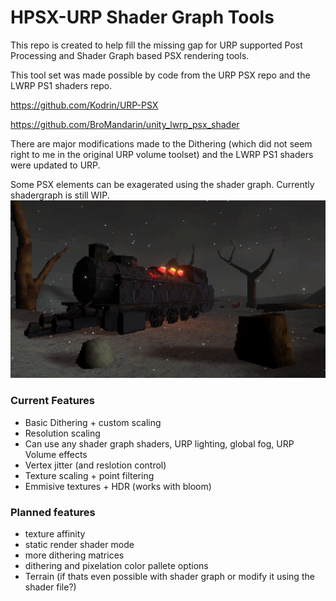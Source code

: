 # HPSX-URP Shader Graph Tools
This repo is created to help fill the missing gap for URP supported Post Processing and Shader Graph based PSX rendering tools.

This tool set was made possible by code from the URP PSX repo and the LWRP PS1 shaders repo.

https://github.com/Kodrin/URP-PSX

https://github.com/BroMandarin/unity_lwrp_psx_shader

There are major modifications made to the Dithering (which did not seem right to me in the original URP volume toolset) and the LWRP PS1 shaders were updated to URP.

Some PSX elements can be exagerated using the shader graph. Currently shadergraph is still WIP.
![train](iliketrains.png)

### Current Features
- Basic Dithering + custom scaling
- Resolution scaling
- Can use any shader graph shaders, URP lighting, global fog, URP Volume effects
- Vertex jitter (and reslotion control)
- Texture scaling + point filtering
- Emmisive textures + HDR (works with bloom)

### Planned features
- texture affinity
- static render shader mode
- more dithering matrices
- dithering and pixelation color pallete options
- Terrain (if thats even possible with shader graph or modify it using the shader file?) 
